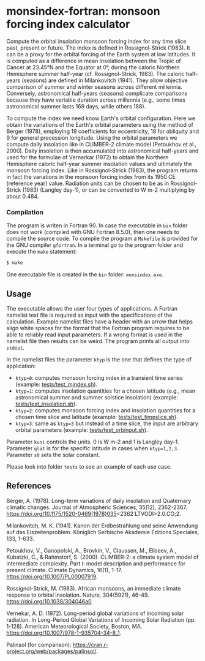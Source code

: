 # monsindex-fortran: monsoon forcing index calculator

Compute the orbital insolation monsoon forcing index for any time slice past, present or future. The index is defined in Rossignol-Strick (1983). It can be a proxy for the orbital forcing of the Earth system at low latitudes. It is computed as a difference in mean insolation between the Tropic of Cancer at 23.45°N and the Equator at 0°, during the caloric Northern Hemisphere summer half-year (cf. Rossignol-Strick, 1983). The caloric half-years (seasons) are defined in Milankovitch (1941). They allow objective comparison of summer and winter seasons across different millennia. Conversely, astronomical half-years (seasons) complicate comparisons because they have variable duration across millennia (e.g., some times astronomical summer lasts 169 days, while others 188). 

To compute the index we need know Earth's orbital configuration. Here we obtain the variations of the Earth's orbital parameters using the method of Berger (1978), employing 19 coefficients for eccentricity, 18 for obliquity and 9 for general precession longitude. Using the orbital parameters we compute daily insolation like in CLIMBER-2 climate model (Petoukhov et al., 2000). Daily insolation is then accumulated into astronomical half-years and used for the formulae of Vernerkar (1972) to obtain the Northern Hemisphere caloric half-year summer insolation values and ultimately the monsoon forcing index. Like in Rossignol-Strick (1983), the program returns in fact the variations in the monsoon forcing index from its 1950 CE (reference year) value. Radiation units can be chosen to be as in Rossignol-Strick (1983) (Langley day-1), or can be converted to W m-2 multiplying by about 0.484.

### Compilation

The program is writen in Fortran 90. In case the executable in `bin` folder does not work (compiled with GNU Fortran 8.5.0), then one needs to compile the source code. To compile the program a `Makefile` is provided for the GNU compiler `gfortran`. In a terminal go to the program folder and execute the `make` statement:

```bash
$ make
```

One executable file is created in the `bin` folder: `monsindex.exe`.

## Usage
The executable allows the user four types of applications. A Fortran namelist text file is required as input with the specifications of the calculation. Example namelist files have a header with an arrow that helps align white spaces for the format that the Fortran program requires to be able to reliably read input parameters. If a wrong format is used in the namelist file then results can be weird. The program prints all output into `stdout`.

In the namelist files the parameter `ktyp` is the one that defines the type of application:

- `ktyp=0`: computes monsoon forcing index in a transient time series (example: [tests/test_mindex.sh](https://github.com/Maduvi/monsindex-fortran/blob/e53c56ce8ec7e75a3a56b36ba825e1076c99b34d/tests/test_mindex.sh)).
- `ktyp=1`: computes insolation quantities for a chosen latitude (e.g., mean astronomical summer and summer solstice insolation) (example: [tests/test_insolation.sh](https://github.com/Maduvi/monsindex-fortran/blob/f5509c88a6d72d944fd4d4bfa08baad3ec05a5a2/tests/test_insolation.sh)).
- `ktyp=2`: computes monsoon forcing index and insolation quantities for a chosen time slice and latitude (example: [tests/test_timeslice.sh](https://github.com/Maduvi/monsindex-fortran/blob/82a02433d4b95ec25125efdaa5c921e359192986/tests/test_timeslice.sh)).
- `ktyp=3`: same as `ktyp=3` but instead of a time slice, the input are arbitrary orbital parameters (example: [tests/test_orbinput.sh](https://github.com/Maduvi/monsindex-fortran/blob/1d2f05f673a4c2c73af6d040ca40a26f54fb90f2/tests/test_orbinput.sh)).

Parameter `kuni` controls the units. 0 is W m-2 and 1 is Langley day-1. Parameter `qlat` is for the specific latitude in cases when `ktyp=1,2,3`. Parameter `s0` sets the solar constant.

Please look into folder `tests` to see an example of each use case.

## References

Berger, A. (1978). Long-term variations of daily insolation and Quaternary climatic changes. Journal of Atmospheric Sciences, 35(12), 2362-2367. https://doi.org/10.1175/1520-0469(1978)035<2362:LTVODI>2.0.CO;2.

Milankovitch, M. K. (1941). Kanon der Erdbestrahlung und seine Anwendung auf das Eiszeitenproblem. Königlich Serbische Akademie Éditions Speciales, 133, 1-633.

Petoukhov, V., Ganopolski, A., Brovkin, V., Claussen, M., Eliseev, A., Kubatzki, C., & Rahmstorf, S. (2000). CLIMBER-2: a climate system model of intermediate complexity. Part I: model description and performance for present climate. Climate Dynamics, 16(1), 1-17. https://doi.org/10.1007/PL00007919.

Rossignol-Strick, M. (1983). African monsoons, an immediate climate response to orbital insolation. Nature, 304(5921), 46-49. https://doi.org/10.1038/304046a0

Vernekar, A. D. (1972). Long-period global variations of incoming solar radiation. In Long-Period Global Variations of Incoming Solar Radiation (pp. 1-128). American Meteorological Society, Boston, MA.  https://doi.org/10.1007/978-1-935704-34-8_1.

Palinsol (for comparison): https://cran.r-project.org/web/packages/palinsol/.
